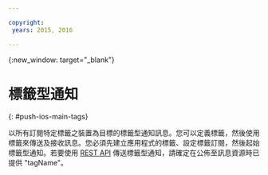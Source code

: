 ```yaml
---

copyright:
 years: 2015, 2016

---
```


{:new_window: target="_blank"}
# 標籤型通知 
{: #push-ios-main-tags}


以所有訂閱特定標籤之裝置為目標的標籤型通知訊息。您可以定義標籤，然後使用標籤來傳送及接收訊息。您必須先建立應用程式的標籤、設定標籤訂閱，然後起始標籤型通知。若要使用 [REST API](https://mobile.{DomainName}/imfpushrestapidocs/) 傳送標籤型通知，請確定在公佈至訊息資源時已提供 "tagName"。 
